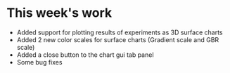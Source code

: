 # This week's work

* Added support for plotting results of experiments as 3D surface charts
* Added 2 new color scales for surface charts (Gradient scale and GBR scale)
* Added a close button to the chart gui tab panel
* Some bug fixes
